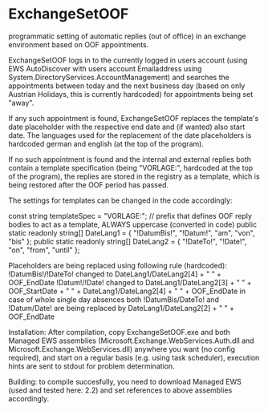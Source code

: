 # ExchangeSetOOF
programmatic setting of automatic replies (out of office) in an exchange environment based on OOF appointments.

ExchangeSetOOF logs in to the currently logged in users account (using EWS AutoDiscover with users account Emailaddress using System.DirectoryServices.AccountManagement)
and searches the appointments between today and the next business day (based on only Austrian Holidays, this is currently hardcoded) for appointments being set "away".

If any such appointment is found, ExchangeSetOOF replaces the template's date placeholder with the respective end date and (if wanted) also start date.
The languages used for the replacement of the date placeholders is hardcoded german and english (at the top of the program).

If no such appointment is found and the internal and external replies both contain a template specification (being "VORLAGE:", hardcoded at the top of the program),
the replies are stored in the registry as a template, which is being restored after the OOF period has passed.

The settings for templates can be changed in the code accordingly:

const string templateSpec = "VORLAGE:"; // prefix that defines OOF reply bodies to act as a template, ALWAYS uppercase (converted in code)
public static readonly string[] DateLang1 = { "!DatumBis!", "!Datum!", "am", "von", "bis" };
public static readonly string[] DateLang2 = { "!DateTo!", "!Date!", "on", "from", "until" };

Placeholders are being replaced using following rule (hardcoded):
!DatumBis!/!DateTo! changed to DateLang1/DateLang2[4] + " " + OOF_EndDate
!Datum!/!Date! changed to DateLang1/DateLang2[3] + " " + OOF_StartDate + " " + DateLang1/DateLang2[4] + " " + OOF_EndDate
in case of whole single day absences both !DatumBis/DateTo! and !Datum/Date! are being replaced by DateLang1/DateLang2[2] + " " + OOF_EndDate 


Installation: After compilation, copy ExchangeSetOOF.exe and both Managed EWS assemblies (Microsoft.Exchange.WebServices.Auth.dll 
and Microsoft.Exchange.WebServices.dll) anywhere you want (no config required), 
and start on a regular basis (e.g. using task scheduler), execution hints are sent to stdout for problem determination.

Building: to compile succesfully, you need to download Managed EWS (used and tested here: 2.2) and set references to above assemblies accordingly.